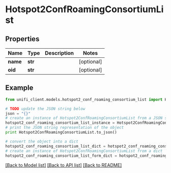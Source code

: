 # Hotspot2ConfRoamingConsortiumList


## Properties

Name | Type | Description | Notes
------------ | ------------- | ------------- | -------------
**name** | **str** |  | [optional] 
**oid** | **str** |  | [optional] 

## Example

```python
from unifi_client.models.hotspot2_conf_roaming_consortium_list import Hotspot2ConfRoamingConsortiumList

# TODO update the JSON string below
json = "{}"
# create an instance of Hotspot2ConfRoamingConsortiumList from a JSON string
hotspot2_conf_roaming_consortium_list_instance = Hotspot2ConfRoamingConsortiumList.from_json(json)
# print the JSON string representation of the object
print Hotspot2ConfRoamingConsortiumList.to_json()

# convert the object into a dict
hotspot2_conf_roaming_consortium_list_dict = hotspot2_conf_roaming_consortium_list_instance.to_dict()
# create an instance of Hotspot2ConfRoamingConsortiumList from a dict
hotspot2_conf_roaming_consortium_list_form_dict = hotspot2_conf_roaming_consortium_list.from_dict(hotspot2_conf_roaming_consortium_list_dict)
```
[[Back to Model list]](../README.md#documentation-for-models) [[Back to API list]](../README.md#documentation-for-api-endpoints) [[Back to README]](../README.md)


